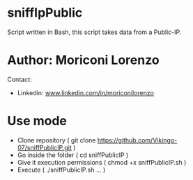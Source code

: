 # sniffIpPublic
Script written in Bash, this script takes data from a Public-IP.

# Author: Moriconi Lorenzo
Contact:
- Linkedin: www.linkedin.com/in/moriconilorenzo

# Use mode
- Clone repository ( git clone https://github.com/Vikingo-07/sniffPublicIP.git )
- Go inside the folder ( cd sniffPublicIP )
- Give it execution permissions ( chmod +x sniffPublicIP.sh )
- Execute ( ./sniffPublicIP.sh ... )

